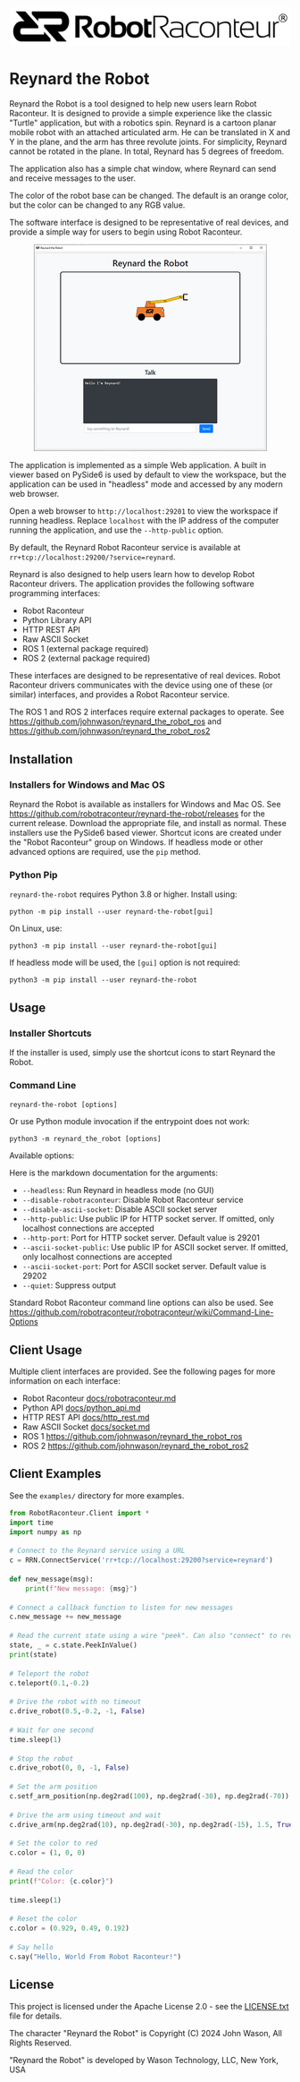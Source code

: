 <p align="center"><img src="docs/figures/logo-header.svg"></p>

# Reynard the Robot

Reynard the Robot is a tool designed to help new users learn Robot Raconteur. It is designed to
provide a simple experience like the classic "Turtle" application, but with a robotics spin. Reynard is
a cartoon planar mobile robot with an attached articulated arm. He can be translated in X and Y in the plane,
and the arm has three revolute joints. For simplicity, Reynard cannot be rotated in the plane. In total,
Reynard has 5 degrees of freedom.

The application also has a simple chat window, where Reynard can send and receive messages to the user.

The color of the robot base can be changed. The default is an orange color, but the color can be changed to any
RGB value.

The software interface is designed to be representative of real devices, and provide a simple way
for users to begin using Robot Raconteur.

<p align="center"><img src="docs/figures/reynard_the_robot.png"></p>

The application is implemented as a simple Web application. A built in viewer based on PySide6 is used by
default to view the workspace, but the application can be used in "headless" mode and accessed by any
modern web browser.

Open a web browser to `http://localhost:29201` to view the workspace if running headless. Replace
`localhost` with the IP address of the computer running the application, and use the `--http-public` option.

By default, the Reynard Robot Raconteur service is available at `rr+tcp://localhost:29200/?service=reynard`.

Reynard is also designed to help users learn how to develop Robot Raconteur drivers. The application provides
the following software programming interfaces:

- Robot Raconteur
- Python Library API
- HTTP REST API
- Raw ASCII Socket
- ROS 1 (external package required)
- ROS 2 (external package required)

These interfaces are designed to be representative of real devices. Robot Raconteur drivers communicates with
the device using one of these (or similar) interfaces, and provides a Robot Raconteur service.

The ROS 1 and ROS 2 interfaces require external packages to operate. See 
https://github.com/johnwason/reynard_the_robot_ros and https://github.com/johnwason/reynard_the_robot_ros2

## Installation

### Installers for Windows and Mac OS

Reynard the Robot is available as installers for Windows and Mac OS. See 
https://github.com/robotraconteur/reynard-the-robot/releases for the current release. Download the appropriate file,
and install as normal. These installers use the PySide6 based viewer. Shortcut icons are created
under the "Robot Raconteur" group on Windows. If headless mode or other advanced
options are required, use the `pip` method.

### Python Pip

`reynard-the-robot` requires Python 3.8 or higher. Install using:

```
python -m pip install --user reynard-the-robot[gui]
```

On Linux, use:

```
python3 -m pip install --user reynard-the-robot[gui]
```

If headless mode will be used, the `[gui]` option is not required:

```
python3 -m pip install --user reynard-the-robot
```

## Usage

### Installer Shortcuts

If the installer is used, simply use the shortcut icons to start Reynard the Robot.

### Command Line

```
reynard-the-robot [options]
```

Or use Python module invocation if the entrypoint does not work:

```
python3 -m reynard_the_robot [options]
```

Available options:

Here is the markdown documentation for the arguments:

- `--headless`: Run Reynard in headless mode (no GUI)
- `--disable-robotraconteur`: Disable Robot Raconteur service
- `--disable-ascii-socket`: Disable ASCII socket server
- `--http-public`: Use public IP for HTTP socket server. If omitted, only localhost connections are accepted
- `--http-port`: Port for HTTP socket server. Default value is 29201
- `--ascii-socket-public`: Use public IP for ASCII socket server. If omitted, only localhost connections are accepted
- `--ascii-socket-port`: Port for ASCII socket server. Default value is 29202
- `--quiet`: Suppress output

Standard Robot Raconteur command line options can also be used. See 
https://github.com/robotraconteur/robotraconteur/wiki/Command-Line-Options


## Client Usage

Multiple client interfaces are provided. See the following pages for more information on each interface:

- Robot Raconteur [docs/robotraconteur.md](docs/robotraconteur.md)
- Python API [docs/python_api.md](docs/python_api.md)
- HTTP REST API [docs/http_rest.md](docs/http_rest.md)
- Raw ASCII Socket [docs/socket.md](docs/socket.md)
- ROS 1 https://github.com/johnwason/reynard_the_robot_ros
- ROS 2 https://github.com/johnwason/reynard_the_robot_ros2

## Client Examples

See the `examples/` directory for more examples.

```python
from RobotRaconteur.Client import *
import time
import numpy as np

# Connect to the Reynard service using a URL
c = RRN.ConnectService('rr+tcp://localhost:29200?service=reynard')

def new_message(msg):
    print(f"New message: {msg}")

# Connect a callback function to listen for new messages
c.new_message += new_message

# Read the current state using a wire "peek". Can also "connect" to receive streaming updates.
state, _ = c.state.PeekInValue()
print(state)

# Teleport the robot
c.teleport(0.1,-0.2)

# Drive the robot with no timeout
c.drive_robot(0.5,-0.2, -1, False)

# Wait for one second
time.sleep(1)

# Stop the robot
c.drive_robot(0, 0, -1, False)

# Set the arm position
c.setf_arm_position(np.deg2rad(100), np.deg2rad(-30), np.deg2rad(-70))

# Drive the arm using timeout and wait
c.drive_arm(np.deg2rad(10), np.deg2rad(-30), np.deg2rad(-15), 1.5, True)

# Set the color to red
c.color = (1, 0, 0)

# Read the color
print(f"Color: {c.color}")

time.sleep(1)

# Reset the color
c.color = (0.929, 0.49, 0.192)

# Say hello
c.say("Hello, World From Robot Raconteur!")
```

## License

This project is licensed under the Apache License 2.0 - see the [LICENSE.txt](LICENSE.txt) file for details.

The character "Reynard the Robot" is Copyright (C) 2024 John Wason, All Rights Reserved.

"Reynard the Robot" is developed by Wason Technology, LLC, New York, USA
